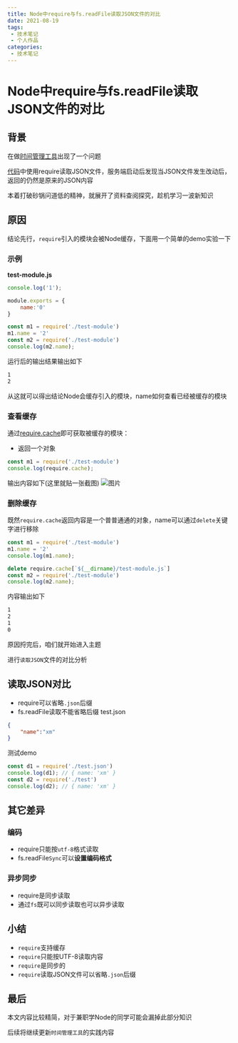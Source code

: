 ```yaml
---
title: Node中require与fs.readFile读取JSON文件的对比
date: 2021-08-19
tags:
 - 技术笔记
 - 个人作品
categories:
 - 技术笔记
---
```

# Node中require与fs.readFile读取JSON文件的对比

## 背景
在做[时间管理工具](https://github.com/ATQQ/time-control)出现了一个问题

[代码](https://github.com/ATQQ/time-control/blob/2ce91222ac937dc10205d1153cee181985d87a5a/src/utils/index.js#L188)中使用require读取JSON文件，服务端启动后发现当JSON文件发生改动后，返回的仍然是原来的JSON内容

本着打破砂锅问道低的精神，就展开了资料查阅探究，趁机学习一波新知识

## 原因
结论先行，`require`引入的模块会被Node缓存，下面用一个简单的demo实验一下


### 示例
**test-module.js**
```js
console.log('1');

module.exports = {
    name:'0'
}
```

```js
const m1 = require('./test-module')
m1.name = '2'
const m2 = require('./test-module')
console.log(m2.name);
```
运行后的输出结果输出如下
```sh
1
2
```

从这就可以得出结论Node会缓存引入的模块，name如何查看已经被缓存的模块

### 查看缓存
通过[require.cache](http://nodejs.cn/api/modules/require_cache.html)即可获取被缓存的模块：
* 返回一个对象
```js
const m1 = require('./test-module')
console.log(require.cache);
```

输出内容如下(这里就贴一张截图)
![图片](https://img.cdn.sugarat.top/mdImg/MTYyOTM4NTA0MDE2MQ==629385040161)

### 删除缓存
既然`require.cache`返回内容是一个普普通通的对象，name可以通过`delete`关键字进行移除

```js
const m1 = require('./test-module')
m1.name = '2'
console.log(m1.name);

delete require.cache[`${__dirname}/test-module.js`]
const m2 = require('./test-module')
console.log(m2.name);
```
内容输出如下
```sh
1
2
1
0
```

原因捋完后，咱们就开始进入主题

进行`读取JSON`文件的对比分析

## 读取JSON对比
* require可以省略`.json`后缀
* fs.readFile读取不能省略后缀
test.json
```json
{
    "name":"xm"
}
```
测试demo
```js
const d1 = require('./test.json')
console.log(d1); // { name: 'xm' }
const d2 = require('./test')
console.log(d2); // { name: 'xm' }
```

## 其它差异
### 编码
* require只能按`utf-8`格式读取
* fs.readFile`Sync`可以**设置编码格式**

### 异步同步
* require是同步读取
* 通过`fs`既可以同步读取也可以异步读取

## 小结
* `require`支持缓存
* `require`只能按UTF-8读取内容
* `require`是同步的
* `require`读取JSON文件可以省略`.json`后缀

## 最后
本文内容比较精简，对于兼职学Node的同学可能会漏掉此部分知识

后续将继续更新`时间管理工具`的实践内容

<comment/>
<tongji/>
